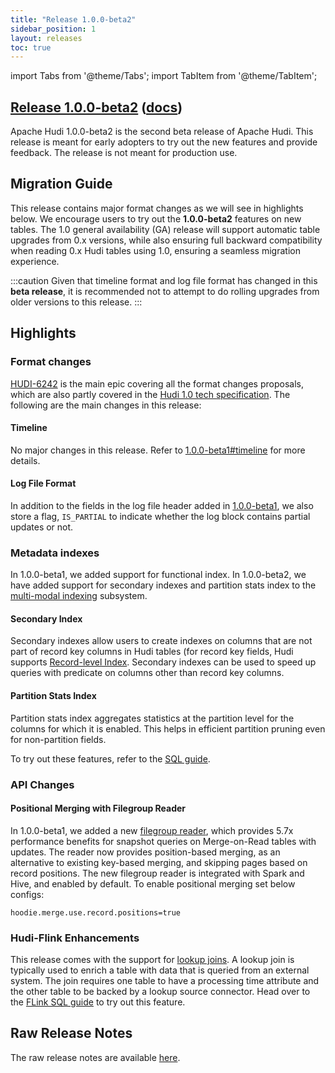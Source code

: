 ```yaml
---
title: "Release 1.0.0-beta2"
sidebar_position: 1
layout: releases
toc: true
---
```

import Tabs from '@theme/Tabs';
import TabItem from '@theme/TabItem';

## [Release 1.0.0-beta2](https://github.com/apache/hudi/releases/tag/release-1.0.0-beta2) ([docs](/docs/next/quick-start-guide))

Apache Hudi 1.0.0-beta2 is the second beta release of Apache Hudi. This release is meant for early adopters to try
out the new features and provide feedback. The release is not meant for production use.

## Migration Guide

This release contains major format changes as we will see in highlights below. We encourage users to try out the
**1.0.0-beta2** features on new tables. The 1.0 general availability (GA) release will support automatic table upgrades
from 0.x versions, while also ensuring full backward compatibility when reading 0.x Hudi tables using 1.0, ensuring a
seamless migration experience.

:::caution
Given that timeline format and log file format has changed in this **beta release**, it is recommended not to attempt to do
rolling upgrades from older versions to this release.
:::

## Highlights

### Format changes

[HUDI-6242](https://issues.apache.org/jira/browse/HUDI-6242) is the main epic covering all the format changes proposals,
which are also partly covered in the [Hudi 1.0 tech specification](/tech-specs-1point0). The following are the main
changes in this release:

#### Timeline

No major changes in this release. Refer to [1.0.0-beta1#timeline](release-1.0.0-beta1.md#timeline) for more details.

#### Log File Format

In addition to the fields in the log file header added in [1.0.0-beta1](release-1.0.0-beta1.md#log-file-format), we also
store a flag, `IS_PARTIAL` to indicate whether the log block contains partial updates or not.

### Metadata indexes

In 1.0.0-beta1, we added support for functional index. In 1.0.0-beta2, we have added support for secondary indexes and
partition stats index to the [multi-modal indexing](/blog/2022/05/17/Introducing-Multi-Modal-Index-for-the-Lakehouse-in-Apache-Hudi) subsystem.

#### Secondary Index

Secondary indexes allow users to create indexes on columns that are not part of record key columns in Hudi tables (for 
record key fields, Hudi supports [Record-level Index](/blog/2023/11/01/record-level-index). Secondary indexes can be used to speed up
queries with predicate on columns other than record key columns.

#### Partition Stats Index

Partition stats index aggregates statistics at the partition level for the columns for which it is enabled. This helps
in efficient partition pruning even for non-partition fields.

To try out these features, refer to the [SQL guide](/docs/next/sql_ddl#create-partition-stats-and-secondary-index-experimental).

### API Changes

#### Positional Merging with Filegroup Reader

In 1.0.0-beta1, we added a new [filegroup reader](/releases/release-1.0.0-beta1#new-filegroup-reader), which provides
5.7x performance benefits for snapshot queries on Merge-on-Read tables with updates. The reader now
provides position-based merging, as an alternative to existing key-based merging, and skipping pages based on record
positions. The new filegroup reader is integrated with Spark and Hive, and enabled by default. To enable positional
merging set below configs:

```properties
hoodie.merge.use.record.positions=true
```

### Hudi-Flink Enhancements

This release comes with the support for [lookup joins](https://nightlies.apache.org/flink/flink-docs-master/docs/dev/table/sql/queries/joins/#lookup-join).
A lookup join is typically used to enrich a table with data that is queried from an external system. The join requires
one table to have a processing time attribute and the other table to be backed by a lookup source connector. Head over 
to the [FLink SQL guide](/docs/next/sql_dml#lookup-joins) to try out this feature.

## Raw Release Notes

The raw release notes are available [here](https://issues.apache.org/jira/secure/ReleaseNote.jspa?projectId=12322822&version=12354810).
